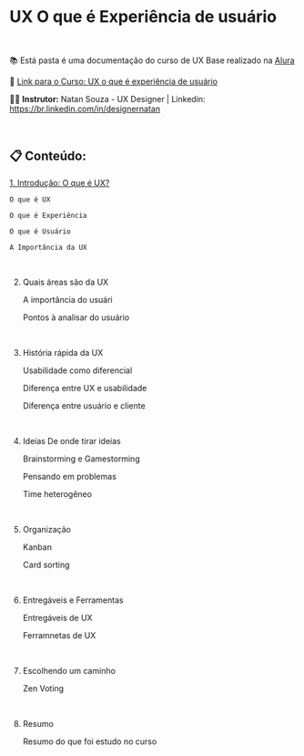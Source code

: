 # UX O que é Experiência de usuário

<br>

📚 Está pasta é uma documentação do curso de UX Base realizado na [Alura](https://www.alura.com.br) 

🔗 [Link para o Curso: UX o que é experiência de usuário](https://www.alura.com.br/curso-online-ux-base) 

👨‍🏫  **Instrutor:** Natan Souza - UX Designer | Linkedin: https://br.linkedin.com/in/designernatan

<br>

## 📋 Conteúdo: 


[1. Introdução: O que é UX?](https://github.com/RobsonVinicius/UX-Design/blob/main/UX%20o%20que%20%C3%A9%20experi%C3%AAncia%20de%20usu%C3%A1rio/1.%20O%20que%20%C3%A9%20UX.md)

    O que é UX
  
    O que é Experiência
  
    O que é Usuário 
  
    A Importância da UX

<br>

2. Quais áreas são da UX
    
    A importância do usuári
    
    Pontos à analisar do usuário

<br>

3. História rápida da UX
  
    Usabilidade como diferencial
      
    Diferença entre UX e usabilidade
  
    Diferença entre usuário e cliente

<br>

4. Ideias
    De onde tirar ideias
    
    Brainstorming e Gamestorming
    
    Pensando em problemas
    
    Time heterogêneo

<br>

5. Organização

    Kanban
  
    Card sorting 
  
<br>

6. Entregáveis e Ferramentas
    
    Entregáveis de UX 
    
    Ferramnetas de UX
    
<br>

7. Escolhendo um caminho
    
    Zen Voting

<br>

8. Resumo 
    
    Resumo do que foi estudo no curso


